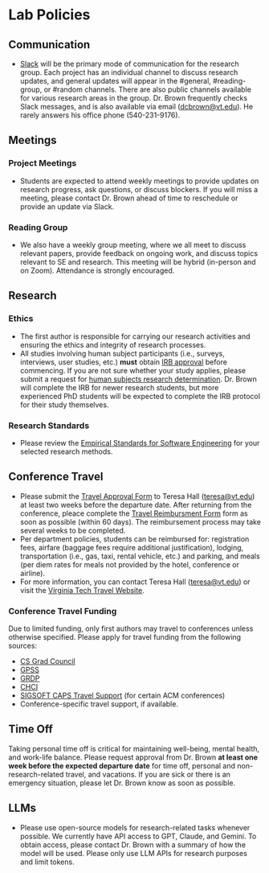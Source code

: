 # Lab Policies

## Communication
- [Slack](https://code-world-workspace.slack.com) will be the primary mode of communication for the research group. Each project has an individual channel to discuss research updates, and general updates will appear in the #general, #reading-group, or #random channels. There are also public channels available for various research areas in the group. Dr. Brown frequently checks Slack messages, and is also available via email (dcbrown@vt.edu). He rarely answers his office phone (540-231-9176).

## Meetings

### Project Meetings
- Students are expected to attend weekly meetings to provide updates on research progress, ask questions, or discuss blockers. If you will miss a meeting, please contact Dr. Brown ahead of time to reschedule or provide an update via Slack.

### Reading Group
- We also have a weekly group meeting, where we all meet to discuss relevant papers, provide feedback on ongoing work, and discuss topics relevant to SE and research. This meeting will be hybrid (in-person and on Zoom). Attendance is strongly encouraged.

## Research

### Ethics
- The first author is responsible for carrying our research activities and ensuring the ethics and integrity of research processes.
- All studies involving human subject participants (i.e., surveys, interviews, user studies, etc.) **must** obtain [IRB approval](https://secure.research.vt.edu/irb/) before commencing. If you are not sure whether your study applies, please submit a request for [human subjects research determination](https://secure.research.vt.edu/irb/?mod=protocol&action=determination_request). Dr. Brown will complete the IRB for newer research students, but more experienced PhD students will be expected to complete the IRB protocol for their study themselves.

### Research Standards
- Please review the [Empirical Standards for Software Engineering](https://www2.sigsoft.org/EmpiricalStandards/docs/standards) for your selected research methods.

## Conference Travel
- Please submit the [Travel Approval Form](https://admin.cs.vt.edu/wp-content/uploads/2021/10/CS-Travel-Approval-Form-1.pdf) to Teresa Hall (teresa@vt.edu) at least two weeks before the departure date. After returning from the conference, pleace complete the [Travel Reimbursment Form](https://admin.cs.vt.edu/wp-content/uploads/2021/10/Reimbursement-Form-1.pdf) form as soon as possible (within 60 days). The reimbursement process may take several weeks to be completed.
- Per department policies, students can be reimbursed for: registration fees, airfare (baggage fees require additional justification), lodging, transportation (i.e., gas, taxi, rental vehicle, etc.) and parking, and meals (per diem rates for meals not provided by the hotel, conference or airline).
- For more information, you can contact Teresa Hall (teresa@vt.edu) or visit the [Virginia Tech Travel Website](https://www.controller.vt.edu/travel.html).

### Conference Travel Funding
Due to limited funding, only first authors may travel to conferences unless otherwise specified. Please apply for travel funding from the following sources:
- [CS Grad Council](https://csgrad.cs.vt.edu/travel_funding/)
- [GPSS](https://gpss.vt.edu/programs/tfp.html)
- [GRDP](https://gpss.vt.edu/programs/grdp.html)
- [CHCI](https://hci.icat.vt.edu/programs.html)
- [SIGSOFT CAPS Travel Support](https://www2.sigsoft.org/activities/capsmain/) (for certain ACM conferences)
- Conference-specific travel support, if available.

## Time Off
Taking personal time off is critical for maintaining well-being, mental health, and work-life balance. Please request approval from Dr. Brown **at least one week before the expected departure date** for time off, personal and non-research-related travel, and vacations. If you are sick or there is an emergency situation, please let Dr. Brown know as soon as possible.

## LLMs
- Please use open-source models for research-related tasks whenever possible. We currently have API access to GPT, Claude, and Gemini. To obtain access, please contact Dr. Brown with a summary of how the model will be used. Please only use LLM APIs for research purposes and limit tokens.
